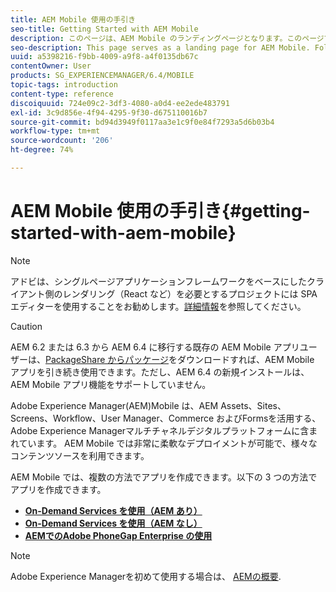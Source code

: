 ```yaml
---
title: AEM Mobile 使用の手引き
seo-title: Getting Started with AEM Mobile
description: このページは、AEM Mobile のランディングページとなります。このページでは、アプリ作成の 3 つの異なる方法の概要について説明します。
seo-description: This page serves as a landing page for AEM Mobile. Follow this page as a starting point to learn about the three different ways for creating apps.
uuid: a5398216-f9bb-4009-a9f8-a4f0135db67c
contentOwner: User
products: SG_EXPERIENCEMANAGER/6.4/MOBILE
topic-tags: introduction
content-type: reference
discoiquuid: 724e09c2-3df3-4080-a0d4-ee2ede483791
exl-id: 3c9d856e-4f94-4295-9f30-d675110016b7
source-git-commit: bd94d3949f0117aa3e1c9f0e84f7293a5d6b03b4
workflow-type: tm+mt
source-wordcount: '206'
ht-degree: 74%

---
```


# AEM Mobile 使用の手引き{#getting-started-with-aem-mobile}

>[!NOTE]
>
>アドビは、シングルページアプリケーションフレームワークをベースにしたクライアント側のレンダリング（React など）を必要とするプロジェクトには SPA エディターを使用することをお勧めします。[詳細情報](/help/sites-developing/spa-overview.md)を参照してください。

>[!CAUTION]
>
>AEM 6.2 または 6.3 から AEM 6.4 に移行する既存の AEM Mobile アプリユーザーは、[PackageShare からパッケージ](https://www.adobeaemcloud.com/content/marketplace/marketplaceProxy.html?packagePath=/content/companies/public/adobe/packages/cq640/compatpack/aem-mobile-package)をダウンロードすれば、AEM Mobile アプリを引き続き使用できます。ただし、AEM 6.4 の新規インストールは、AEM Mobile アプリ機能をサポートしていません。

Adobe Experience Manager(AEM)Mobile は、AEM Assets、Sites、Screens、Workflow、User Manager、Commerce およびFormsを活用する、Adobe Experience Managerマルチチャネルデジタルプラットフォームに含まれています。 AEM Mobile では非常に柔軟なデプロイメントが可能で、様々なコンテンツソースを利用できます。

AEM Mobile では、複数の方法でアプリを作成できます。以下の 3 つの方法でアプリを作成できます。

* **[On-Demand Services を使用（AEM あり）](/help/mobile/getting-started-aem-mobile-on-demand.md)**
* **[On-Demand Services を使用（AEM なし）](https://helpx.adobe.com/jp/digital-publishing-solution/topics.html)**
* **[AEMでのAdobe PhoneGap Enterprise の使用](/help/mobile/getting-started-aem-mobile-phonegap.md)**

>[!NOTE]
>
>Adobe Experience Managerを初めて使用する場合は、 [AEMの概要](/help/sites-deploying/deploy.md).
